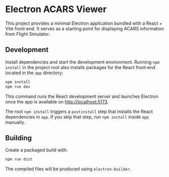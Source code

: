 # Electron ACARS Viewer

This project provides a minimal Electron application bundled with a React + Vite
front‑end. It serves as a starting point for displaying ACARS information from
Flight Simulator.

## Development

Install dependencies and start the development environment. Running `npm install`
in the project root also installs packages for the React front‑end located in the
`app` directory:

```bash
npm install
npm run dev
```

This command runs the React development server and launches Electron once the
app is available on <http://localhost:5173>.

The root `npm install` triggers a `postinstall` step that installs the React
dependencies in `app`. If you skip that step, run `npm install` inside
`app` manually.

## Building

Create a packaged build with:

```bash
npm run dist
```

The compiled files will be produced using `electron-builder`.

